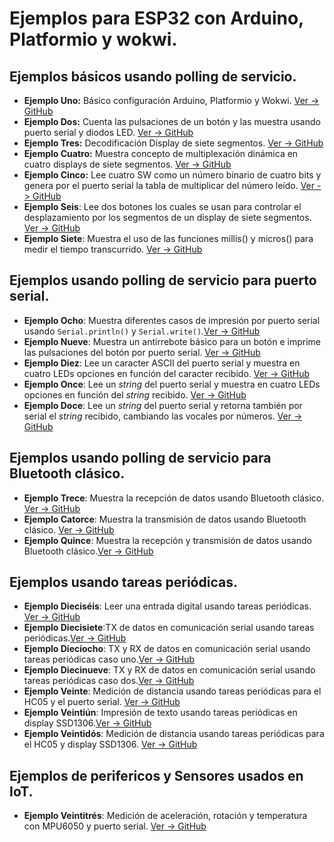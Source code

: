 # Ejemplos para ESP32 con Arduino, Platformio y wokwi.
## Ejemplos básicos usando polling de servicio.
* **Ejemplo Uno:** Básico configuración Arduino, Platformio y Wokwi. [Ver -> GitHub](https://github.com/crelec/Ejemplos-para-ESP32/tree/main/Polling_1)
* **Ejemplo Dos:** Cuenta las pulsaciones de un botón y las muestra usando puerto serial y diodos LED. [Ver -> GitHub](https://github.com/crelec/Ejemplos-para-ESP32/tree/main/Polling_2)
* **Ejemplo Tres:** Decodificación Display de siete segmentos. [Ver -> GitHub](https://github.com/crelec/Ejemplos-para-ESP32/tree/main/Polling_3)
* **Ejemplo Cuatro:** Muestra concepto de multiplexación dinámica en cuatro displays de siete segmentos. [Ver -> GitHub](https://github.com/crelec/Ejemplos-para-ESP32/tree/main/Polling_5mux)
* **Ejemplo Cinco:** Lee cuatro SW como un número binario de cuatro bits y genera por el puerto serial la tabla de multiplicar del número leído. [Ver -> GitHub](https://github.com/crelec/Ejemplos-para-ESP32/tree/main/TablaMultiplicar)
* **Ejemplo Seis**: Lee dos botones los cuales se usan para controlar el desplazamiento por los segmentos de un display de siete segmentos. [Ver -> GitHub](https://github.com/crelec/Ejemplos-para-ESP32/tree/main/Culebriata_V0)
* **Ejemplo Siete**: Muestra el uso de las funciones millis() y micros() para medir el tiempo transcurrido. [Ver -> GitHub](https://github.com/crelec/Ejemplos-para-ESP32/tree/main/Ejemplo_Tiempo)
## Ejemplos usando polling de servicio para puerto serial.
* **Ejemplo Ocho**: Muestra diferentes casos de impresión por puerto serial usando `Serial.println()` y `Serial.write()`.[Ver -> GitHub](https://github.com/crelec/Ejemplos-para-ESP32/tree/main/Ejemplo4A_serial)
* **Ejemplo Nueve**: Muestra un antirrebote básico para un botón e imprime las pulsaciones del botón por puerto serial. [Ver -> GitHub](https://github.com/crelec/Ejemplos-para-ESP32/tree/main/Ejemplo4B_serial)
* **Ejemplo Diez**: Lee un caracter ASCII del puerto serial y muestra en cuatro LEDs opciones en función del caracter recibido. [Ver -> GitHub](https://github.com/crelec/Ejemplos-para-ESP32/tree/main/Ejemplo4C_serial)
* **Ejemplo Once**: Lee un *string* del puerto serial y muestra en cuatro LEDs opciones en función del *string* recibido. [Ver -> GitHub](https://github.com/crelec/Ejemplos-para-ESP32/tree/main/Ejemplo4D_serial)
* **Ejemplo Doce**: Lee un *string* del puerto serial y retorna también por serial el *string* recibido, cambiando las vocales por números. [Ver -> GitHub](https://github.com/crelec/Ejemplos-para-ESP32/tree/main/Ejemplo_serialVocalNumero)
## Ejemplos usando polling de servicio para Bluetooth clásico.
* **Ejemplo Trece**: Muestra la recepción de datos usando Bluetooth clásico. [Ver -> GitHub](https://github.com/crelec/Ejemplos-para-ESP32/tree/main/ejemplo_blue_clasico_RX)
* **Ejemplo Catorce**: Muestra la transmisión de datos usando Bluetooth clásico. [Ver -> GitHub](https://github.com/crelec/Ejemplos-para-ESP32/tree/main/ejemplo_blue_clasico_TX)
* **Ejemplo Quince**: Muestra la recepción y transmisión de datos usando Bluetooth clásico.[Ver -> GitHub](https://github.com/crelec/Ejemplos-para-ESP32/tree/main/ejemplo_blue_clasico_ECO)


## Ejemplos usando tareas periódicas.
* **Ejemplo Dieciséis**: Leer una entrada digital usando tareas periódicas. [Ver -> GitHub](https://github.com/crelec/Ejemplos-para-ESP32/tree/main/Ejemplo_2)
* **Ejemplo Diecisiete**:TX de datos en comunicación serial usando tareas periódicas.[Ver -> GitHub](https://github.com/crelec/Ejemplos-para-ESP32/tree/main/Ejemplo_2A)
* **Ejemplo Dieciocho**: TX y RX de datos en comunicación serial usando tareas periódicas caso uno.[Ver -> GitHub](https://github.com/crelec/Ejemplos-para-ESP32/tree/main/Ejemplo_2B)
* **Ejemplo Diecinueve**: TX y RX de datos en comunicación serial usando tareas periódicas caso dos.[Ver -> GitHub](https://github.com/crelec/Ejemplos-para-ESP32/tree/main/Ejemplo_2C)
* **Ejemplo Veinte**: Medición de distancia usando tareas periódicas para el HC05 y el puerto serial. [Ver -> GitHub](https://github.com/crelec/Ejemplos-para-ESP32/tree/main/Ejemplo_HC05)
* **Ejemplo Veintiún**: Impresión de texto usando tareas periódicas en display SSD1306.[Ver -> GitHub](https://github.com/crelec/Ejemplos-para-ESP32/tree/main/Ejemplo_SSD1306)
* **Ejemplo Veintidós**: Medición de distancia usando tareas periódicas para el HC05 y display SSD1306. [Ver -> GitHub](https://github.com/crelec/Ejemplos-para-ESP32/tree/main/Ejemplo_SSD1306_HC05)
  
## Ejemplos de perifericos y Sensores usados en IoT.
* **Ejemplo Veintitrés**: Medición de aceleración, rotación y temperatura con MPU6050 y puerto serial. [Ver -> GitHub](https://github.com/crelec/Ejemplos-para-ESP32/tree/main/Ejemplo_Basempu6050)
